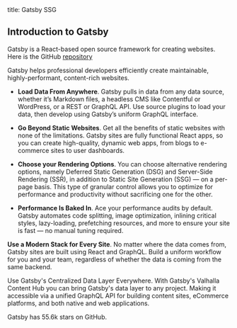 <frontmatter>
  title: Gatsby SSG
</frontmatter>

<br>

## Introduction to Gatsby

Gatsby is a React-based open source framework for creating websites. Here is the GitHub [repository](https://github.com/gatsbyjs/gatsby)


Gatsby helps professional developers efficiently create maintainable, highly-performant, content-rich websites.

* **Load Data From Anywhere**. Gatsby pulls in data from any data source, whether it’s Markdown files, a headless CMS like Contentful or WordPress, or a REST or GraphQL API. Use source plugins to load your data, then develop using Gatsby’s uniform GraphQL interface.

* **Go Beyond Static Websites**. Get all the benefits of static websites with none of the limitations. Gatsby sites are fully functional React apps, so you can create high-quality, dynamic web apps, from blogs to e-commerce sites to user dashboards.

* **Choose your Rendering Options**. You can choose alternative rendering options, namely Deferred Static Generation (DSG) and Server-Side Rendering (SSR), in addition to Static Site Generation (SSG) — on a per-page basis. This type of granular control allows you to optimize for performance and productivity without sacrificing one for the other.

* **Performance Is Baked In**. Ace your performance audits by default. Gatsby automates code splitting, image optimization, inlining critical styles, lazy-loading, prefetching resources, and more to ensure your site is fast — no manual tuning required.

**Use a Modern Stack for Every Site**. No matter where the data comes from, Gatsby sites are built using React and GraphQL. Build a uniform workflow for you and your team, regardless of whether the data is coming from the same backend.


Use Gatsby's Centralized Data Layer Everywhere. With Gatsby's Valhalla Content Hub you can bring Gatsby's data layer to any project. Making it accessible via a unified GraphQL API for building content sites, eCommerce platforms, and both native and web applications.


Gatsby has 55.6k stars on GitHub.
